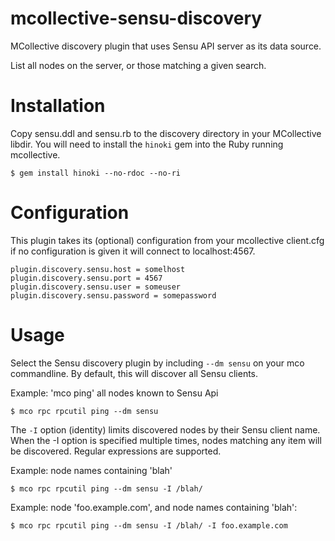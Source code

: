 # mcollective-sensu-discovery #

MCollective discovery plugin that uses Sensu API server as its data source.

List all nodes on the server, or those matching a given search.

# Installation

Copy sensu.ddl and sensu.rb to the discovery directory in your
MCollective libdir.  You will need to install the `hinoki` gem into the
Ruby running mcollective.

    $ gem install hinoki --no-rdoc --no-ri


# Configuration #

This plugin takes its (optional) configuration from your mcollective client.cfg
if no configuration is given it will connect to localhost:4567.

    plugin.discovery.sensu.host = somelhost
    plugin.discovery.sensu.port = 4567
    plugin.discovery.sensu.user = someuser
    plugin.discovery.sensu.password = somepassword

# Usage #

Select the Sensu discovery plugin by including `--dm sensu` on your mco
commandline.  By default, this will discover all Sensu clients.

Example: 'mco ping' all nodes known to Sensu Api

    $ mco rpc rpcutil ping --dm sensu


The `-I` option (identity) limits discovered nodes by their Sensu client
name.  When the -I option is specified multiple times, nodes matching any
item will be discovered. Regular expressions are supported.

Example: node names containing 'blah'

    $ mco rpc rpcutil ping --dm sensu -I /blah/

Example: node 'foo.example.com', and node names containing 'blah':

    $ mco rpc rpcutil ping --dm sensu -I /blah/ -I foo.example.com
